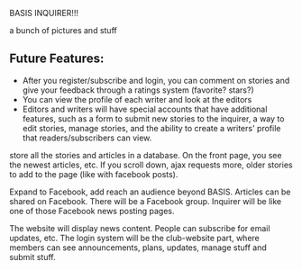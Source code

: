 BASIS INQUIRER!!!

a bunch of pictures and stuff

Future Features:
----------------
- After you register/subscribe and login, you can comment on stories and give your feedback through a ratings system (favorite? stars?)
- You can view the profile of each writer and look at the editors
- Editors and writers will have special accounts that have additional features, such as a form to submit new stories to the inquirer, a way to edit stories, manage stories, and the ability to create a writers' profile that readers/subscribers can view.

store all the stories and articles in a database. On the front page, you see the newest articles, etc. If you scroll down, ajax requests more, older stories to add to the page (like with facebook posts).

Expand to Facebook, add reach an audience beyond BASIS. Articles can be shared on Facebook. There will be a Facebook group. Inquirer will be like one of those Facebook news posting pages.

The website will display news content. People can subscribe for email updates, etc.
The login system will be the club-website part, where members can see announcements, plans, updates, manage stuff and submit stuff.
